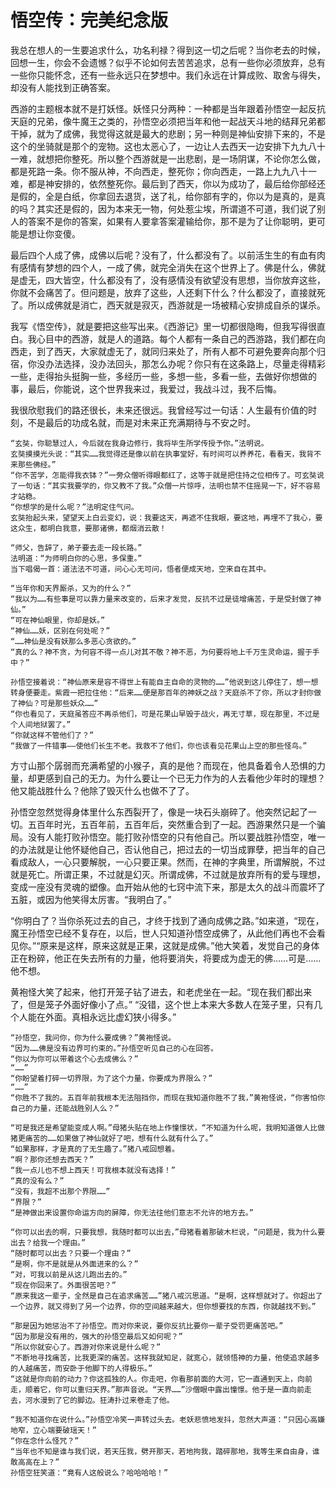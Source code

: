 # 悟空传：完美纪念版

我总在想人的一生要追求什么，功名利禄？得到这一切之后呢？当你老去的时候，回想一生，你会不会遗憾？似乎不论如何去苦苦追求，总有一些你必须放弃，总有一些你只能怀念，还有一些永远只在梦想中。我们永远在计算成败、取舍与得失，却没有人能找到正确答案。

西游的主题根本就不是打妖怪。妖怪只分两种：一种都是当年跟着孙悟空一起反抗天庭的兄弟，像牛魔王之类的，孙悟空必须把当年和他一起战天斗地的结拜兄弟都干掉，就为了成佛，我觉得这就是最大的悲剧；另一种则是神仙安排下来的，不是这个的坐骑就是那个的宠物。这也太恶心了，一边让人去西天一边安排下九九八十一难，就想把你整死。所以整个西游就是一出悲剧，是一场阴谋，不论你怎么做，都是死路一条。你不服从神，不向西走，整死你；你向西走，一路上九九八十一难，都是神安排的，依然整死你。最后到了西天，你以为成功了，最后给你部经还是假的，全是白纸，你拿回去退货，送了礼，给你部有字的，你以为是真的，是真的吗？其实还是假的，因为本来无一物，何处惹尘埃，所谓道不可道，我们说了别人的答案不是你的答案，如果有人要拿答案灌输给你，那不是为了让你聪明，更可能是想让你变傻。

最后四个人成了佛，成佛以后呢？没有了，什么都没有了。以前活生生的有血有肉有感情有梦想的四个人，一成了佛，就完全消失在这个世界上了。佛是什么，佛就是虚无，四大皆空，什么都没有了，没有感情没有欲望没有思想，当你放弃这些，你就不会痛苦了。但问题是，放弃了这些，人还剩下什么？什么都没了，直接就死了。所以成佛就是消亡，西天就是寂灭，西游就是一场被精心安排成自杀的谋杀。

我写《悟空传》，就是要把这些写出来。《西游记》里一切都很隐晦，但我写得很直白。我心目中的西游，就是人的道路。每个人都有一条自己的西游路，我们都在向西走，到了西天，大家就虚无了，就同归来处了，所有人都不可避免要奔向那个归宿，你没办法选择，没办法回头，那怎么办呢？你只有在这条路上，尽量走得精彩一些，走得抬头挺胸一些，多经历一些，多想一些，多看一些，去做好你想做的事，最后，你能说，这个世界我来过，我爱过，我战斗过，我不后悔。

我很欣慰我们的路还很长，未来还很远。我曾经写过一句话：人生最有价值的时刻，不是最后的功成名就，而是对未来正充满期待与不安之时。

    “玄奘，你聪慧过人，今后就在我身边修行，我将毕生所学传授予你。”法明说。
    玄奘摸摸光头说：“其实……我觉得还是像以前在执事堂好，有时间可以养养花，看看天，我背不来那些佛经。”
    “你不苦学，怎能得我衣钵？”一旁众僧听得眼都红了，这等于就是把住持之位相传了。可玄奘说了一句话：“其实我要学的，你又教不了我。”众僧一片惊呼，法明也禁不住摇晃一下，好不容易才站稳。
    “你想学的是什么呢？”法明定住气问。
    玄奘抬起头来，望望天上白云变幻，说：我要这天，再遮不住我眼，要这地，再埋不了我心，要这众生，都明白我意，要那诸佛，都烟消云散！

    “师父，告辞了，弟子要去走一段长路。”
    法明道：“为师明白你的心思，多保重。”
    当下唱偈一首：道法法不可道，问心心无可问，悟者便成天地，空来自在其中。

    “当年你和天界厮杀，又为的什么？”
    “我以为……有些事是可以靠力量来改变的，后来才发觉，反抗不过是徒增痛苦，于是受封做了神仙。”
    “可在神仙眼里，你却是妖。”
    “神仙……妖，区别在何处呢？”
    “……神仙是没有妖那么多恶心贪欲的。”
    “真的么？神不贪，为何容不得一点儿对其不敬？神不恶，为何要将地上千万生灵命运，握于手中？”

    孙悟空接着说：“神仙原来是容不得世上有能自主自命的灵物的……”他说到这儿停住了，想一想转身便要走。紫霞一把拉住他：“后来……便是那百年的神妖之战？天庭杀不了你，所以才封你做了神仙？可是那些妖众……”
    “你也看见了，天庭虽答应不再杀他们，可是花果山早毁于战火，再无寸草，现在那里，不过是个人间地狱罢了。”
    “你就这样不管他们了？”
    “我做了一件错事——使他们长生不老。我救不了他们，你也该看见花果山上空的那些怪鸟。”

方寸山那个孱弱而充满希望的小猴子，真的是他？而现在，他具备着令人恐惧的力量，却更感到自己的无力。为什么要让一个已无力作为的人去看他少年时的理想？他又能战胜什么？他除了毁灭什么也做不了了。

孙悟空忽然觉得身体里什么东西裂开了，像是一块石头崩碎了。他突然记起了一切。五百年时光，五百年前，五百年后，突然重合到了一起。西游果然只是一个骗局。没有人能打败孙悟空。能打败孙悟空的只有他自己。所以要战胜孙悟空，唯一的办法就是让他怀疑他自己，否认他自己，把过去的一切当成罪孽，把当年的自己看成敌人，一心只要解脱，一心只要正果。然而，在神的字典里，所谓解脱，不过就是死亡。所谓正果，不过就是幻灭。所谓成佛，不过就是放弃所有的爱与理想，变成一座没有灵魂的塑像。血开始从他的七窍中流下来，那是太久的战斗而震坏了五脏，或因为他笑得太厉害。“我明白了。”

“你明白了？当你杀死过去的自己，才终于找到了通向成佛之路。”如来道，“现在，魔王孙悟空已经不复存在，以后，世人只知道孙悟空成佛了，从此他们再也不会看见你。”“原来是这样，原来这就是正果，这就是成佛。”他大笑着，发觉自己的身体正在粉碎，他正在失去所有的力量，他将要消失，将要成为虚无的佛……可是……他不想。

黄袍怪大笑了起来，他打开笼子钻了进去，和老虎坐在一起。“现在我们都出来了，但是笼子外面好像小了点。” “没错，这个世上本来大多数人在笼子里，只有几个人能在外面。真相永远比虚幻狭小得多。”

    “孙悟空，我问你，你为什么要成佛？”黄袍怪说。
    “因为……佛是没有边界可约束的。”孙悟空听见自己的心在回答。
    “你以为你可以带着这个心去成佛么？”
    “……”
    “你盼望着打碎一切界限，为了这个力量，你要成为界限么？”
    “……”
    “你胜不了我的。五百年前我根本无法阻挡你，而现在我知道你胜不了我，”黄袍怪说，“你害怕你自己的力量，还能战胜别人么？”

    “可是我还是希望能变成人啊。”母猪头贴在地上作憧憬状，“不知道为什么呢，我明知道做人比做猪更痛苦的……如果做了神仙就好了吧，想有什么就有什么了。”
    “如果那样，才是真的了无生趣了。”猪八戒回想着。
    “啊？那你还想去西天？”
    “我一点儿也不想上西天！可我根本就没有选择！”
    “真的没有么？”
    “没有，我超不出那个界限……”
    “界限？”
    “是神做出来设置你命运方向的屏障，你无法往他们意志不允许的地方去。”

    “你可以出去的啊，只要我想，我随时都可以出去，”母猪看着那破木栏说，“问题是，我为什么要出去？给我一个理由。”
    “随时都可以出去？只要一个理由？”
    “是啊，你不是就是从外面进来的么？”
    “对，可我以前是从这儿跑出去的。”
    “现在你回来了。外面很苦吧？”
    “原来我这一辈子，全然是自己在追求痛苦……”猪八戒沉思道。“是啊，这样想就对了。你超出了一个边界，就又得到了另一个边界，你的空间越来越大，但你想要找的东西，你就越找不到。”

    “那是因为她惩治不了孙悟空。而对你来说，要你反抗比要你一辈子受罚更痛苦吧。”
    “因为那是没有用的，强大的孙悟空最后又如何呢？”
    “所以你就安心了。西游对你来说是什么呢？”
    “不断地寻找痛苦，比我更深的痛苦。这样我就知足，就宽心，就领悟神的力量，他使追求越多的人越痛苦，而安卧于他脚下的人得极乐。”
    “这就是你向前的动力？你这孤独的人。你走吧，你看那前面的大河，它一直通到天上，向前走，顺着它，你可以重归天界。”那声音说。“天界……”沙僧眼中露出憧憬。他于是一直向前走去，河水漫到了它的脚边。狂涛扑过来卷走了他。

    “我不知道你在说什么。”孙悟空冷笑一声转过头去。老妖悲愤地发抖，忽然大声道：“只因心高嫌地窄，立心端要破瑶天！”
    “你在念什么怪咒？”
    “当年也不知是谁与我们说，若天压我，劈开那天，若地拘我，踏碎那地，我等生来自由身，谁敢高高在上？”
    孙悟空狂笑道：“竟有人这般说么？哈哈哈哈！”
